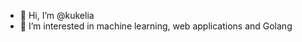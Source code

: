 - 👋 Hi, I’m @kukelia
- 👀 I’m interested in machine learning, web applications and Golang

<!---
kukelia/kukelia is a ✨ special ✨ repository because its `README.md` (this file) appears on your GitHub profile.
You can click the Preview link to take a look at your changes.
--->
